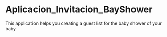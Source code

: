 # Aplicacion_Invitacion_BayShower
This application helps you creating a guest list for the baby shower of your baby

